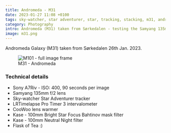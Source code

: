 ```yaml
---
title: Andromeda - M31
date: 2023-01-27 11:08 +0100
tags: sky-watcher, star adventurer, star, tracking, stacking, m31, andromeda galaxy, galaxy, samyang
category: Photography
intro: Andromeda (M31) taken from Sørkedalen - testing the Samyang 135mm f/2
image: m31.png
---
```


Andromeda Galaxy (M31) taken from Sørkedalen 26th Jan. 2023.

<figure class="figure w-100 text-center">
    <img class="figure-img img-fluid rounded" src="/images/posts/2023/01/m31.png" title="M31 - Andromeda" alt="M101 - full image frame"/>
    <figcaption class="figure-caption">M31 - Andromeda</figcaption>
</figure>

### Technical details

- Sony A7Riv - ISO: 400, 90 seconds per image
- Samyang 135mm f/2 lens
- Sky-watcher Star Adventurer tracker
- LRTimelapse Pro Timer 3 intervalometer
- CooWoo lens warmer
- Kase - 100mm Bright Star Focus Bahtinov mask filter
- Kase - 100mm Neutral Night filter
- Flask of Tea :)
